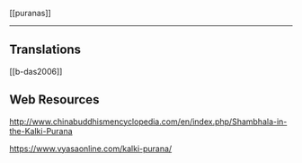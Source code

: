 [[puranas]]

---


## Translations
[[b-das2006]]

## Web Resources

http://www.chinabuddhismencyclopedia.com/en/index.php/Shambhala-in-the-Kalki-Purana

https://www.vyasaonline.com/kalki-purana/